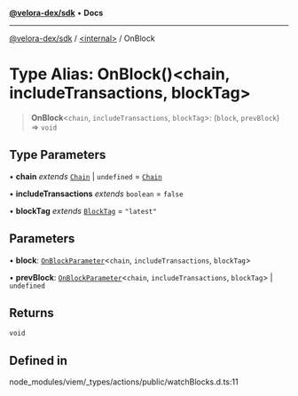 [**@velora-dex/sdk**](../../README.md) • **Docs**

***

[@velora-dex/sdk](../../globals.md) / [\<internal\>](../README.md) / OnBlock

# Type Alias: OnBlock()\<chain, includeTransactions, blockTag\>

> **OnBlock**\<`chain`, `includeTransactions`, `blockTag`\>: (`block`, `prevBlock`) => `void`

## Type Parameters

• **chain** *extends* [`Chain`](Chain.md) \| `undefined` = [`Chain`](Chain.md)

• **includeTransactions** *extends* `boolean` = `false`

• **blockTag** *extends* [`BlockTag`](BlockTag.md) = `"latest"`

## Parameters

• **block**: [`OnBlockParameter`](OnBlockParameter.md)\<`chain`, `includeTransactions`, `blockTag`\>

• **prevBlock**: [`OnBlockParameter`](OnBlockParameter.md)\<`chain`, `includeTransactions`, `blockTag`\> \| `undefined`

## Returns

`void`

## Defined in

node\_modules/viem/\_types/actions/public/watchBlocks.d.ts:11
